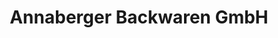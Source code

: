 ---
title: "Annaberger Backwaren GmbH"
url: /annaberg-buchholz/annaberger-backwaren-gmbh/
shop: Bäckerei
---